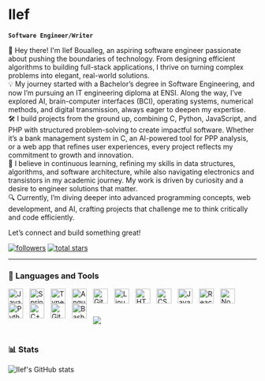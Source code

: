 # Ilef

**`Software Engineer/Writer`**

👋 Hey there! I'm Ilef Boualleg, an aspiring software engineer passionate about pushing the boundaries of technology. From designing efficient algorithms to building full-stack applications, I thrive on turning complex problems into elegant, real-world solutions.
<br>
💡 My journey started with a Bachelor’s degree in Software Engineering, and now I’m pursuing an IT engineering diploma at ENSI. Along the way, I’ve explored AI, brain-computer interfaces (BCI), operating systems, numerical methods, and digital transmission, always eager to deepen my expertise.
<br>
🛠️ I build projects from the ground up, combining C, Python, JavaScript, and PHP with structured problem-solving to create impactful software. Whether it’s a bank management system in C, an AI-powered tool for PPP analysis, or a web app that refines user experiences, every project reflects my commitment to growth and innovation.
<br>
🚀 I believe in continuous learning, refining my skills in data structures, algorithms, and software architecture, while also navigating electronics and transistors in my academic journey. My work is driven by curiosity and a desire to engineer solutions that matter.
<br>
🔍 Currently, I’m diving deeper into advanced programming concepts, web development, and AI, crafting projects that challenge me to think critically and code efficiently.

Let’s connect and build something great!
   <p align="left">
      <a href="https://github.com/helloilef?tab=followers">
         <img alt="followers" title="Follow me on Github" src="https://custom-icon-badges.demolab.com/github/followers/helloilef?color=236ad3&labelColor=1155ba&style=for-the-badge&logo=person-add&label=Follow&logoColor=white"/></a>
      <a href="https://github.com/helloilef?tab=repositories&sort=stargazers">
         <img alt="total stars" title="Total stars on GitHub" src="https://custom-icon-badges.demolab.com/github/stars/helloilef?color=55960c&style=for-the-badge&labelColor=488207&logo=star"/></a>
   </p>

---

### 🧰 Languages and Tools

<img align="left" alt="Java" width="30px" style="padding-right:10px;" src="https://cdn.jsdelivr.net/gh/devicons/devicon/icons/java/java-original.svg"/>
<img align="left" alt="Spring" width="30px" style="padding-right:10px;" src="https://cdn.jsdelivr.net/gh/devicons/devicon/icons/spring/spring-original.svg" />
<img align="left" alt="TypeScript" width="30px" style="padding-right:10px;" src="https://cdn.jsdelivr.net/gh/devicons/devicon/icons/typescript/typescript-plain.svg" />
<img align="left" alt="Angular" width="30px" style="padding-right:10px;" src="https://cdn.jsdelivr.net/gh/devicons/devicon/icons/angularjs/angularjs-plain.svg" />
<img align="left" alt="Git" width="30px" style="padding-right:10px;" src="https://cdn.jsdelivr.net/gh/devicons/devicon/icons/git/git-original.svg" />
<img align="left" alt="Linux" width="30px" style="padding-right:10px;" src="https://cdn.jsdelivr.net/gh/devicons/devicon/icons/linux/linux-original.svg" />
<img align="left" alt="HTML" width="30px" style="padding-right:10px;" src="https://cdn.jsdelivr.net/gh/devicons/devicon/icons/html5/html5-plain.svg" />
<img align="left" alt="CSS" width="30px" style="padding-right:10px;" src="https://cdn.jsdelivr.net/gh/devicons/devicon/icons/css3/css3-plain.svg" />
<img align="left" alt="JavaScript" width="30px" style="padding-right:10px;" src="https://cdn.jsdelivr.net/gh/devicons/devicon/icons/javascript/javascript-plain.svg" />
<img align="left" alt="React" width="30px" style="padding-right:10px;" src="https://cdn.jsdelivr.net/gh/devicons/devicon/icons/react/react-original.svg" />
<img align="left" alt="NodeJS" width="30px" style="padding-right:10px;" src="https://cdn.jsdelivr.net/gh/devicons/devicon/icons/nodejs/nodejs-original.svg" />
<img align="left" alt="Python" width="30px" style="padding-right:10px;" src="https://cdn.jsdelivr.net/gh/devicons/devicon/icons/python/python-plain.svg" />
<img align="left" alt="C++" width="30px" style="padding-right:10px;" src="https://cdn.jsdelivr.net/gh/devicons/devicon/icons/cplusplus/cplusplus-line.svg" />
<img align="left" alt="GitHub" width="30px" style="padding-right:10px;" src="https://cdn.jsdelivr.net/gh/devicons/devicon/icons/github/github-original.svg" />
<img align="left" alt="Bash" width="30px" style="padding-right:10px;" src="https://cdn.jsdelivr.net/gh/devicons/devicon/icons/bash/bash-original.svg" />
<br />

#

[<img src="https://custom-icon-badges.demolab.com/badge/-Subscribe%20For%20More-red?style=for-the-badge&logo=video&logoColor=white"/>](https://www.youtube.com/@ilefslife?sub_confirmation=1)

#

### 📊 Stats

![Ilef's GitHub stats](https://github-readme-stats.vercel.app/api?username=helloilef&show_icons=true&theme=gruvbox)


[youtube]: https://www.youtube.com/@ilefslife
